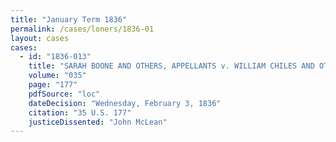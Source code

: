 ```yaml
---
title: "January Term 1836"
permalink: /cases/loners/1836-01
layout: cases
cases:
  - id: "1836-013"
    title: "SARAH BOONE AND OTHERS, APPELLANTS v. WILLIAM CHILES AND OTHERS, APPELLEES"
    volume: "035"
    page: "177"
    pdfSource: "loc"
    dateDecision: "Wednesday, February 3, 1836"
    citation: "35 U.S. 177"
    justiceDissented: "John McLean"
---
```

